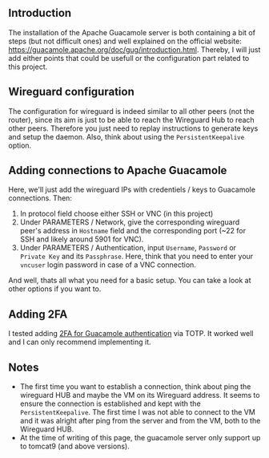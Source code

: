 ## Introduction
The installation of the Apache Guacamole server is both containing a bit of steps (but not difficult ones) and well explained on the official website: https://guacamole.apache.org/doc/gug/introduction.html. 
Thereby, I will just add either points that could be usefull or the configuration part related to this project.

## Wireguard configuration
The configuration for wireguard is indeed similar to all other peers (not the router), since its aim is just to be able to reach the Wireguard Hub to reach other peers. Therefore you just need to replay instructions to generate keys and setup the daemon. Also, think about using the `PersistentKeepalive` option. 

## Adding connections to Apache Guacamole
Here, we'll just add the wireguard IPs with credentiels / keys to Guacamole connections. Then:
1. In protocol field choose either SSH or VNC (in this project)
2. Under PARAMETERS / Network, give the corresponding wireguard peer's address in `Hostname` field and the corresponding port (~22 for SSH and likely around 5901 for VNC).
3. Under PARAMETERS / Authentication, input `Username`, `Password` or `Private Key` and its `Passphrase`. Here, think that you need to enter your `vncuser` login password in case of a VNC connection.

And well, thats all what you need for a basic setup. You can take a look at other options if you want to.



## Adding 2FA 
I tested adding [2FA for Guacamole authentication](https://guacamole.apache.org/doc/gug/totp-auth.html) via TOTP. It worked well and I can only recommend implementing it. 

## Notes
- The first time you want to establish a connection, think about ping the wireguard HUB and maybe the VM on its Wireguard address. It seems to ensure the connection is established and kept with the `PersistentKeepalive`. The first time I was not able to connect to the VM and it was alright after ping from the server and from the VM, both to the Wireguard HUB.
- At the time of writing of this page, the guacamole server only support up to tomcat9 (and above versions).

